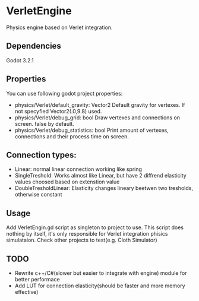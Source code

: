 # VerletEngine

Physics engine based on Verlet integration.

## Dependencies

Godot 3.2.1

## Properties
 
You can use following godot project properties:

* physics/Verlet/default_gravity: Vector2 Default gravity for vertexes. If not specyfied Vector2(.0,9.8) used.
* physics/Verlet/debug_grid: bool Draw vertexes and connections on screen. false by default.
* physics/Verlet/debug_statistics: bool Print amount of vertexes, connections and their process time on screen.

## Connection types:
* Linear: normal linear connection working like spring
* SingleTreshold: Works almost like Linear, but have 2 diffrend elasticity values choosed based on extenstion value
* DoubleTresholdLinear: Elasticity changes lineary beetwen two tresholds, otherwise constant

## Usage

Add VerletEngin.gd script as singleton to project to use.
This script does nothing by itself, it's only responsible for Verlet integration phisics simulataion. Check other projects to test(e.g. Cloth Simulator)

## TODO
* Rewrite c++/C#(slower but easier to integrate with engine) module for better performace
* Add LUT for connection elasticity(should be faster and more memory effective)